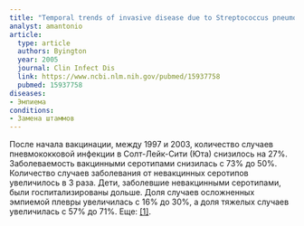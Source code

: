 ```yaml
---
title: "Temporal trends of invasive disease due to Streptococcus pneumoniae among children in the intermountain west: emergence of nonvaccine serogroups"
analyst: amantonio
article:
  type: article
  authors: Byington
  year: 2005
  journal: Clin Infect Dis
  link: https://www.ncbi.nlm.nih.gov/pubmed/15937758
  pubmed: 15937758
diseases:
- Эмпиема
conditions:
- Замена штаммов
---
```


После начала вакцинации, между 1997 и 2003, количество случаев пневмококковой инфекции в Солт-Лейк-Сити (Юта) снизилось на 27%. Заболеваемость вакцинными серотипами снизилась с 73% до 50%. Количество случаев заболевания от невакцинных серотипов увеличилось в 3 раза. Дети, заболевшие невакцинными серотипами, были госпитализированы дольше.
Доля случаев осложненных эмпиемой плевры увеличилась с 16% до 30%, а доля тяжелых случаев увеличилась с 57% до 71%. Еще: [[1]](https://www.ncbi.nlm.nih.gov/pubmed/16511389).
